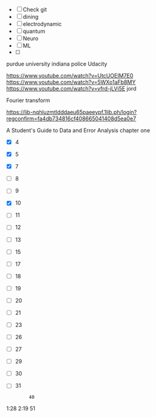 

- [ ] Check git
- [ ] dining
- [ ] electrodynamic
- [ ] quantum
- [ ] Neuro
- [ ] ML
- [ ] 


purdue university indiana police
Udacity


https://www.youtube.com/watch?v=UtcUOEIM7E0
https://www.youtube.com/watch?v=5WXo1aFb8MY
https://www.youtube.com/watch?v=vfrd-jLVi5E
jord



Fourier transform 

https://lib-nqhluzmtldddaeu65paeeypf.1lib.ph/login?regconfirm=fa4db734816cf408665041408d5ea0e7

A Student's Guide to Data and Error Analysis 
 chapter one
- [x] 4
- [x] 5
- [x] 7
- [ ] 8
- [ ] 9
- [x] 10
- [ ] 11
- [ ] 12
- [ ] 13
- [ ] 15
- [ ] 17
- [ ] 18
- [ ] 19
- [ ] 20
- [ ] 21
- [ ] 23
- [ ] 26
- [ ] 27
- [ ] 29
- [ ] 30
- [ ] 31



           40
1:28 2:19  51

